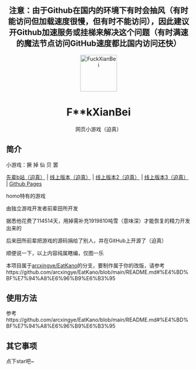 <div align="center">

## 注意：由于Github在国内的环境下有时会抽风（有时能访问但加载速度很慢，但有时不能访问），因此建议开Github加速服务或挂梯来解决这个问题（有时满速的魔法节点访问GitHub速度都比国内访问还快）

</div>
<p align="center">
  <a href="https://bsm-114514.github.io/F____kXianBei/"><img src="https://github.com/BSM-114514/FuckXianBei/blob/main/static/image/ClickBefore.png?raw=true" width="100" height="100" alt="FuckXianBei"></a>
</p>
<div align="center">

# F**kXianBei

网页小游戏（迫真）

</div>


## 简介

小游戏：撅 掉 仙 贝 罢

[先辈b站（迫真）](https://space.bilibili.com/114514)
|
[线上版本（迫真）](https://www.bilibili.com/video/BV1ng41187nM)
|
[线上版本2（迫真）](https://www.bilibili.com/video/BV1cz4y1D7Mz)
|
[线上版本3（迫真）](https://www.bilibili.com/video/av1919810)
|
[Github Pages](https://arcxingye.github.io/EatKano/index.html)

homo特有的游戏

由独立游戏开发者前辈田所开发

据悉他花费了114514天，用掉需补充1919810吨雪（意味深）才能恢复的精力开发出来的

后来田所前辈把游戏的源码捐给了别人，并在GitHub上开源了（迫真）

顺便说一下，以上内容纯属瞎编，仅图一乐

本项目属于[arcxingye/EatKano](https://github.com/arcxingye/EatKano)的分支，要制作属于你的改版，请参考https://github.com/arcxingye/EatKano/blob/main/README.md#%E4%BD%BF%E7%94%A8%E6%96%B9%E6%B3%95

## 使用方法

参考https://github.com/arcxingye/EatKano/blob/main/README.md#%E4%BD%BF%E7%94%A8%E6%96%B9%E6%B3%95

## 其它事项

点下star吧~
